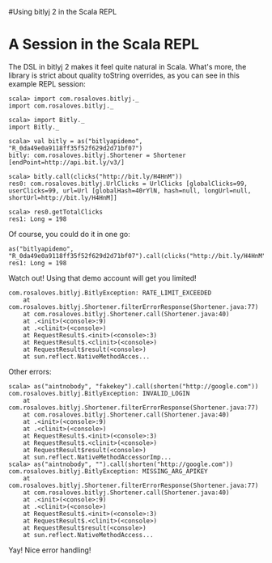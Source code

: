 #Using bitlyj 2 in the Scala REPL

# A Session in the Scala REPL #

The DSL in bitlyj 2 makes it feel quite natural in Scala. What's more, the library is strict about quality toString overrides, as you can see in this example REPL session:

```
scala> import com.rosaloves.bitlyj._                                                            
import com.rosaloves.bitlyj._

scala> import Bitly._                                                                           
import Bitly._

scala> val bitly = as("bitlyapidemo", "R_0da49e0a9118ff35f52f629d2d71bf07")
bitly: com.rosaloves.bitlyj.Shortener = Shortener [endPoint=http://api.bit.ly/v3/]

scala> bitly.call(clicks("http://bit.ly/H4HnM"))                        
res0: com.rosaloves.bitlyj.UrlClicks = UrlClicks [globalClicks=99, userClicks=99, url=Url [globalHash=40rYlN, hash=null, longUrl=null, shortUrl=http://bit.ly/H4HnM]]

scala> res0.getTotalClicks
res1: Long = 198
```

Of course, you could do it in one go:

```
as("bitlyapidemo", "R_0da49e0a9118ff35f52f629d2d71bf07").call(clicks("http://bit.ly/H4HnM")).getTotalClicks
res1: Long = 198
```

Watch out! Using that demo account will get you limited!

```
com.rosaloves.bitlyj.BitlyException: RATE_LIMIT_EXCEEDED
	at com.rosaloves.bitlyj.Shortener.filterErrorResponse(Shortener.java:77)
	at com.rosaloves.bitlyj.Shortener.call(Shortener.java:40)
	at .<init>(<console>:9)
	at .<clinit>(<console>)
	at RequestResult$.<init>(<console>:3)
	at RequestResult$.<clinit>(<console>)
	at RequestResult$result(<console>)
	at sun.reflect.NativeMethodAcces...
```

Other errors:

```
scala> as("aintnobody", "fakekey").call(shorten("http://google.com"))
com.rosaloves.bitlyj.BitlyException: INVALID_LOGIN
	at com.rosaloves.bitlyj.Shortener.filterErrorResponse(Shortener.java:77)
	at com.rosaloves.bitlyj.Shortener.call(Shortener.java:40)
	at .<init>(<console>:9)
	at .<clinit>(<console>)
	at RequestResult$.<init>(<console>:3)
	at RequestResult$.<clinit>(<console>)
	at RequestResult$result(<console>)
	at sun.reflect.NativeMethodAccessorImp...
scala> as("aintnobody", "").call(shorten("http://google.com"))    
com.rosaloves.bitlyj.BitlyException: MISSING_ARG_APIKEY
	at com.rosaloves.bitlyj.Shortener.filterErrorResponse(Shortener.java:77)
	at com.rosaloves.bitlyj.Shortener.call(Shortener.java:40)
	at .<init>(<console>:9)
	at .<clinit>(<console>)
	at RequestResult$.<init>(<console>:3)
	at RequestResult$.<clinit>(<console>)
	at RequestResult$result(<console>)
	at sun.reflect.NativeMethodAccess...
```

Yay! Nice error handling!